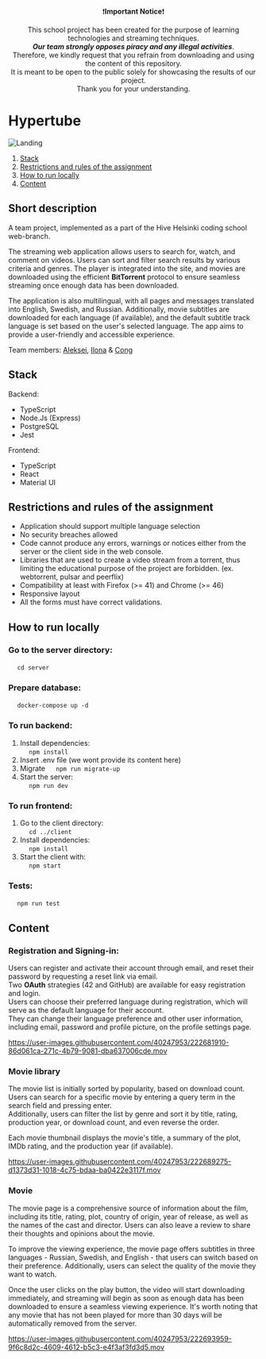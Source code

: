 <div align="center">
❗️<strong>Important Notice</strong>❗
  
This school project has been created for the purpose of learning technologies and streaming techniques.  
***Our team strongly opposes piracy and any illegal activities***.  
Therefore, we kindly request that you refrain from downloading and using the content of this repository.  
It is meant to be open to the public solely for showcasing the results of our project.  
Thank you for your understanding.
</div>  

# Hypertube
![Landing](https://user-images.githubusercontent.com/40247953/222903589-6c013960-4051-4d4c-876c-23c3e561e9d0.gif)

1. [Stack](#stack)
2. [Restrictions and rules of the assignment ](#restrictions-and-rules-of-the-assignment)
3. [How to run locally](#how-to-run-locally)
4. [Content](#content)

## Short description  
A team project, implemented as a part of the Hive Helsinki coding school web-branch.  

The streaming web application allows users to search for, watch, and comment on videos. Users can sort and filter search results by various criteria and genres. The player is integrated into the site, and movies are downloaded using the efficient **BitTorrent** protocol to ensure seamless streaming once enough data has been downloaded.  
  
The application is also multilingual, with all pages and messages translated into English, Swedish, and Russian. Additionally, movie subtitles are downloaded for each language (if available), and the default subtitle track language is set based on the user's selected language. The app aims to provide a user-friendly and accessible experience.
  
Team members: [Aleksei](https://github.com/alex2011576), [Ilona](https://github.com/fglsn) & [Cong](https://github.com/KaomN)
  
## Stack  

Backend:
- TypeScript
- Node.Js (Express)
- PostgreSQL
- Jest

Frontend:
- TypeScript
- React
- Material UI  

## Restrictions and rules of the assignment  
- Application should support multiple language selection
- No security breaches allowed 
- Code cannot produce any errors, warnings or notices either from the server or the client side in the web console.
- Libraries that are used to create a video stream from a torrent, thus limiting the educational purpose of the project are forbidden. (ex. webtorrent, pulsar and peerflix)
- Compatibility at least with Firefox (>= 41) and Chrome (>= 46)
- Responsive layout
- All the forms must have correct validations.

## How to run locally
### Go to the server directory:  
&emsp; `cd server`  
### Prepare database:  
&emsp; `docker-compose up -d`    

### To run backend:
1. Install dependencies:  
&emsp; `npm install`  
2. Insert .env file (we wont provide its content here)  
3. Migrate
&emsp; `npm run migrate-up`
4. Start the server:  
&emsp; `npm run dev`  

### To run frontend:  
1. Go to the client directory:  
&emsp; `cd ../client`  
2. Install dependencies:  
&emsp; `npm install`  
3. Start the client with:  
&emsp; `npm start`  
  
### Tests:
&emsp; `npm run test`  

## Content
### Registration and Signing-in: 
  
Users can register and activate their account through email, and reset their password by requesting a reset link via email.  
Two **OAuth** strategies (42 and GitHub) are available for easy registration and login.  
Users can choose their preferred language during registration, which will serve as the default language for their account.  
They can change their language preference and other user information, including email, password and profile picture, on the profile settings page.

https://user-images.githubusercontent.com/40247953/222681910-86d061ca-271c-4b79-9081-dba637006cde.mov

### Movie library

The movie list is initially sorted by popularity, based on download count.  
Users can search for a specific movie by entering a query term in the search field and pressing enter.  
Additionally, users can filter the list by genre and sort it by title, rating, production year, or download count, and even reverse the order.
  
Each movie thumbnail displays the movie's title, a summary of the plot, IMDb rating, and the production year (if available).  
  
https://user-images.githubusercontent.com/40247953/222689275-d1373d31-1018-4c75-bdaa-ba0422e3117f.mov

### Movie  
The movie page is a comprehensive source of information about the film, including its title, rating, plot, country of origin, year of release, as well as the names of the cast and director. Users can also leave a review to share their thoughts and opinions about the movie.  
  
To improve the viewing experience, the movie page offers subtitles in three languages - Russian, Swedish, and English - that users can switch based on their preference. Additionally, users can select the quality of the movie they want to watch.  
  
Once the user clicks on the play button, the video will start downloading immediately, and streaming will begin as soon as enough data has been downloaded to ensure a seamless viewing experience. It's worth noting that any movie that has not been played for more than 30 days will be automatically removed from the server.  
   
https://user-images.githubusercontent.com/40247953/222693959-9f6c8d2c-4609-4612-b5c3-e4f3af3fd3d5.mov
  



